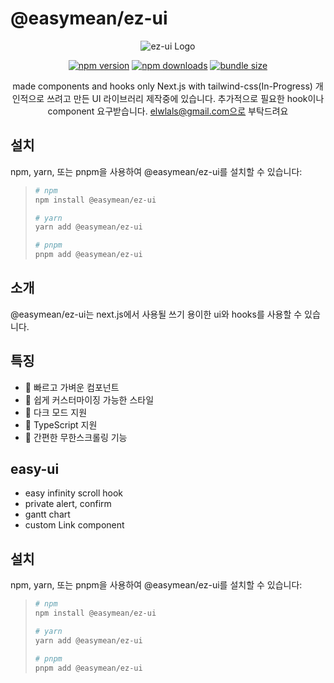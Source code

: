 # @easymean/ez-ui

<div align="center">

![ez-ui Logo](https://via.placeholder.com/150?text=ez-ui)

[![npm version](https://img.shields.io/npm/v/@easymean/ez-ui.svg?style=flat-square)](https://www.npmjs.com/package/@easymean/ez-ui)
[![npm downloads](https://img.shields.io/npm/dm/@easymean/ez-ui.svg?style=flat-square)](https://www.npmjs.com/package/@easymean/ez-ui)
[![bundle size](https://img.shields.io/bundlephobia/minzip/@easymean/ez-ui?style=flat-square)](https://bundlephobia.com/result?p=@easymean/ez-ui)


made components and hooks only Next.js with tailwind-css(In-Progress)
개인적으로 쓰려고 만든 UI 라이브러리 
제작중에 있습니다. 추가적으로 필요한 hook이나 component 요구받습니다.
elwlals@gmail.com으로 부탁드려요
</div>

## 설치

npm, yarn, 또는 pnpm을 사용하여 @easymean/ez-ui를 설치할 수 있습니다:

> ```bash
> # npm
> npm install @easymean/ez-ui
> 
> # yarn
> yarn add @easymean/ez-ui
> 
> # pnpm
> pnpm add @easymean/ez-ui
> ```


## 소개

@easymean/ez-ui는 next.js에서 사용될 쓰기 용이한 ui와 hooks를 사용할 수 있습니다.

## 특징

- 🚀 빠르고 가벼운 컴포넌트
- 🎨 쉽게 커스터마이징 가능한 스타일
- 🌙 다크 모드 지원
- 🔧 TypeScript 지원
- 🔧 간편한 무한스크롤링 기능


## easy-ui

- easy infinity scroll hook
- private alert, confirm
- gantt chart
- custom Link component

## 설치

npm, yarn, 또는 pnpm을 사용하여 @easymean/ez-ui를 설치할 수 있습니다:

> ```bash
> # npm
> npm install @easymean/ez-ui
> 
> # yarn
> yarn add @easymean/ez-ui
> 
> # pnpm
> pnpm add @easymean/ez-ui
> ```
